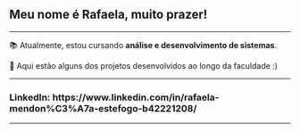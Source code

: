 <h2>Meu nome é Rafaela, muito prazer!</h2>
<hr></hr>
<p>
📚 Atualmente, estou cursando <b>análise e desenvolvimento de sistemas</b>.

🌱 Aqui estão alguns dos projetos desenvolvidos ao longo da faculdade :)
</p>


<hr></hr>
<h3>LinkedIn: https://www.linkedin.com/in/rafaela-mendon%C3%A7a-estefogo-b42221208/</h3>
<hr></hr>
